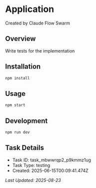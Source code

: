 # Application

Created by Claude Flow Swarm

## Overview
Write tests for the implementation

## Installation
```bash
npm install
```

## Usage
```bash
npm start
```

## Development
```bash
npm run dev
```

## Task Details
- Task ID: task_mbwwrqp2_p9kmmz1ug
- Task Type: testing
- Created: 2025-06-15T00:09:41.474Z

*Last Updated: 2025-08-23*
